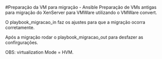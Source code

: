 #Preparação da VM para migração - Ansible
Preparação de VMs antigas para migração do XenServer para VMWare utilizando o VMWare convert.

O playbook_migracao_in faz os ajustes para que a migração ocorra corretamente.

Após a migração rodar o playbook_migracao_out para desfazer as confirgurações.

OBS: virtualization Mode = HVM.
